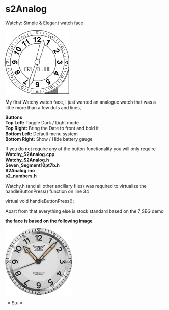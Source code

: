 # s2Analog
Watchy: Simple &amp; Elegant watch face

![Watchy s2Analog watch face](https://raw.githubusercontent.com/StuAngel/s2Analog/main/s2a.gif)

My first Watchy watch face, I just wanted an analogue watch that was a little more than a few dots and lines,

<strong>Buttons</strong><br/>
  <strong>Top Left:</strong> Toggle Dark / Light mode<br/>
  <strong>Top Right:</strong> Bring the Date to front and bold it<br/>
  <strong>Bottom Left:</strong> Default menu system<br/>
  <strong>Bottom Right:</strong> Show / Hide battery gauge
  

If you do not require any of the button functionality you will only require<br/>
<strong>Watchy_S2Analog.cpp</strong><br/>
<strong>Watchy_S2Analog.h</strong><br/>
<strong>Seven_Segment10pt7b.h</strong><br/>
<strong>S2Analog.ino</strong><br/>
<strong>s2_numbers.h</strong>

Watchy.h (and all other ancillary files) was required to virtualize the handleButtonPress() function on line 34

virtual void handleButtonPress();

Apart from that everything else is stock standard based on the 7_SEG demo

<strong>the face is based on the following image</strong>

![Watchy s2Analog watch face](https://raw.githubusercontent.com/StuAngel/s2Analog/main/watch_raw.gif)

-= Stu =-
